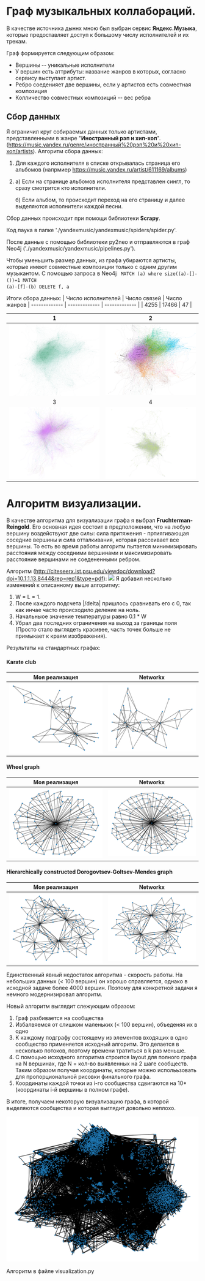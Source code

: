 # Граф музыкальных коллабораций.
В качестве источника дыннх мною был выбран сервис <b>Яндекс.Музыка</b>, которые предоставляет доступ к большому числу исполнителей и их трекам.

Граф формируется следующим образом:
 - Вершины --  уникальные исполнители
 - У вершин есть аттрибуты: название жанров в которых, согласно сервису выступает артист.
 - Ребро соеденияет две вершины, если у артистов есть совместная композиция
 - Колличество совместных композиций -- вес ребра
 ## Сбор данных
Я ограничил круг собираемых данных только артистами, представленными в жанре "<b>Иностранный рэп и хип-хоп</b>". (https://music.yandex.ru/genre/иностранный%20рэп%20и%20хип-хоп/artists).
Алгоритм сбора данных: 
1. Для каждого исполнителя в списке открывалась страница его альбомов (напрмиер https://music.yandex.ru/artist/611169/albums)
2. а) Если на странице альбомов исполнителя представлен сингл, то сразу смотрится кто исполнители.

   б) Если альбом, то происходит переход на его страницу и далее  выделяются исполнители каждой песни.

Сбор данных происходит при помощи библиотеки <b>Scrapy</b>.

Код паука в папке './yandexmusic/yandexmusic/spiders/spider.py'.

После данные с помощью библиотеки py2neo и отправляются в граф Neo4j ('./yandexmusic/yandexmusic/pipelines.py').

Чтобы уменьшить размер данных, из графа убираются артисты, которые имеют совместные композиции только с одним другим музыкантом. С помощью запроса в Neo4j
<code>
MATCH (a)
where size((a)-[]-())=1
MATCH (a)-[f]-(b)
DELETE f, a
 </code>
 
Итоги сбора данных:
| Число исполнителей  | Число связей | Число жанров
| ------------- | ------------- | ------------- | 
| 4255  | 17466   |  47 | 

1             |  2
:-------------------------:|:-------------------------:
<img src="./images/1.png">  |  ![Рабоатет?](./images/2.png)
3             |  4
![](./images/3.png) | ![](./images/4.png)
# Алгоритм визуализации.
В качестве алгоритма для визуализации графа я выбрал <b>Fruchterman-Reingold</b>.
Его основная идея состоит в предположении, что на любую вершину воздействуют две силы: сила притяжения - пртиягивающая соседние вершины и сила отталкивания, которая рассеивает все вершины. То есть во время работы алгоритм пытается минимизировать расстояния между соседними вершинами и максимизировать расстояние вершинами не соедененными ребром.

Алгоритм (http://citeseerx.ist.psu.edu/viewdoc/download?doi=10.1.1.13.8444&rep=rep1&type=pdf):
![](https://i.imgur.com/X2z4OnQ.png)
Я добавил несколько изменений к описанному выше алгоритму:
1. W = L = 1.
2. После каждого подсчета |/delta| пришлось сравнивать его с 0, так как инчае часто происходило деление на ноль.
3. Начальныое значение температуры равно 0.1 * W
4. Убрал два последних ограничения на выход за границы поля (Просто стало выглядеть красивее, часть точек больше не примыкает к краям изображения).

Результаты на стандартных графах:
#### Karate club
Моя реализация             |  Networkx
:-------------------------:|:-------------------------:
![](./images/karate_my.png) | ![](./images/karate_nx.png)

#### Wheel graph
Моя реализация             |  Networkx
:-------------------------:|:-------------------------:
![](./images/wheel_my.png) | ![](./images/wheel_nx.png)

#### Hierarchically constructed Dorogovtsev-Goltsev-Mendes graph
Моя реализация             |  Networkx
:-------------------------:|:-------------------------:
![](./images/dgm_my.png) | ![](./images/dgm_nx.png)

Единственный явный недостаток алгоритма - скорость работы. На небольших данных (< 100 вершин) он хорошо справляется, однако в исходной задаче более 4000 вершин.
Поэтому для конкретной задачи я немного модернизировал алгоритм.

Новый алгоритм выглядит слежующим образом:
1. Граф разбивается на сообщества
2. Избалвяемся от слишком маленьких (< 100 вершин), объеденяя их в одно
3. К каждому подграфу состоящему из элементов входящих в одно сообщество применяется исходный алгоритм. Это делается в несколько потоков, поэтому времени тратиться в k раз меньше.
4. С помощью исходного алгоритма строится layout для полного графа на N вершинах, где N = кол-во выявленных на 2 шаге сообществ. Таким образом получая координаты, которые можно исполььзовать для пропорциональной рисовки финального графа.
5. Координаты каждой точки из i-го сообщества сдвигаются на 10*(координаты i-й вершины в полном графе).

В итоге, получаем некоторую визуализацию графа, в которой выделяются сообщества и которая выглядит довольно неплохо.

![](./images/best.png)

Алгоритм в файле visualization.py
